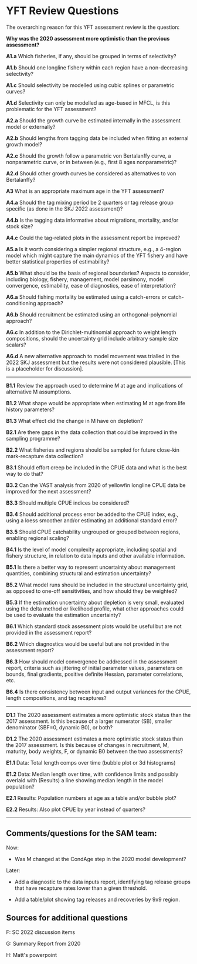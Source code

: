 # YFT Review Questions

The overarching reason for this YFT assessment review is the question:

**Why was the 2020 assessment more optimistic than the previous assessment?**

**A1.a** Which fisheries, if any, should be grouped in terms of selectivity?

**A1.b** Should one longline fishery within each region have a non-decreasing
         selectivity?

**A1.c** Should selectivity be modelled using cubic splines or parametric
         curves?

**A1.d** Selectivity can only be modelled as age-based in MFCL, is this
         problematic for the YFT assessment?

**A2.a** Should the growth curve be estimated internally in the assessment model
         or externally?

**A2.b** Should lengths from tagging data be included when fitting an external
         growth model?

**A2.c** Should the growth follow a parametric von Bertalanffy curve, a
         nonparametric curve, or in between (e.g., first 8 ages nonparametric)?

**A2.d** Should other growth curves be considered as alternatives to von
         Bertalanffy?

**A3** What is an appropriate maximum age in the YFT assessment?

**A4.a** Should the tag mixing period be 2 quarters or tag release group
         specific (as done in the SKJ 2022 assessment)?

**A4.b** Is the tagging data informative about migrations, mortality, and/or
         stock size?

**A4.c** Could the tag-related plots in the assessment report be improved?

**A5.a** Is it worth considering a simpler regional structure, e.g., a 4-region
         model which might capture the main dynamics of the YFT fishery and have
         better statistical properties of estimability?

**A5.b** What should be the basis of regional boundaries? Aspects to consider,
         including biology, fishery, management, model parsimony, model
         convergence, estimability, ease of diagnostics, ease of interpretation?

**A6.a** Should fishing mortality be estimated using a catch-errors or
         catch-conditioning approach?

**A6.b** Should recruitment be estimated using an orthogonal-polynomial
         approach?

**A6.c** In addition to the Dirichlet-multinomial approach to weight length
         compositions, should the uncertainty grid include arbitrary sample size
         scalars?

**A6.d** A new alternative approach to model movement was trialled in the 2022
         SKJ assessment but the results were not considered plausible. [This is
         a placeholder for discussion].

---

**B1.1** Review the approach used to determine M at age and implications of
         alternative M assumptions.

**B1.2** What shape would be appropriate when estimating M at age from life
         history parameters?

**B1.3** What effect did the change in M have on depletion?

**B2.1** Are there gaps in the data collection that could be improved in the
         sampling programme?

**B2.2** What fisheries and regions should be sampled for future close-kin
         mark-recapture data collection?

**B3.1** Should effort creep be included in the CPUE data and what is the best
         way to do that?

**B3.2** Can the VAST analysis from 2020 of yellowfin longline CPUE data be
         improved for the next assessment?

**B3.3** Should multiple CPUE indices be considered?

**B3.4** Should additional process error be added to the CPUE index, e.g., using
         a loess smoother and/or estimating an additional standard error?

**B3.5** Should CPUE catchability ungrouped or grouped between regions, enabling
         regional scaling?

**B4.1** Is the level of model complexity appropriate, including spatial and
         fishery structure, in relation to data inputs and other available
         information.

**B5.1** Is there a better way to represent uncertainty about management
         quantities, combining structural and estimation uncertainty?

**B5.2** What model runs should be included in the structural uncertainty grid,
         as opposed to one-off sensitivities, and how should they be weighted?

**B5.3** If the estimation uncertainty about depletion is very small, evaluated
         using the delta method or likelihood profile, what other approaches
         could be used to evaluate the estimation uncertainty?

**B6.1** Which standard stock assessment plots would be useful but are not
         provided in the assessment report?

**B6.2** Which diagnostics would be useful but are not provided in the
         assessment report?

**B6.3** How should model convergence be addressed in the assessment report,
         criteria such as jittering of initial parameter values, parameters on
         bounds, final gradients, positive definite Hessian, parameter
         correlations, etc.

**B6.4** Is there consistency between input and output variances for the CPUE,
         length compositions, and tag recaptures?

---

**D1.1** The 2020 assessment estimates a more optimistic stock status than the
         2017 assessment. Is this because of a larger numerator (SB), smaller
         denominator (SBF=0, dynamic B0), or both?

**D1.2** The 2020 assessment estimates a more optimistic stock status than the
         2017 assessment. Is this because of changes in recruitment, M,
         maturity, body weights, F, or dynamic B0 between the two assessments?

**E1.1** Data: Total length comps over time (bubble plot or 3d histograms)

**E1.2** Data: Median length over time, with confidence limits and possibly
         overlaid with (Results) a line showing median length in the model
         population?

**E2.1** Results: Population numbers at age as a table and/or bubble plot?

**E2.2** Results: Also plot CPUE by year instead of quarters?

---

## Comments/questions for the SAM team:

Now:

* Was M changed at the CondAge step in the 2020 model development?

Later:

* Add a diagnostic to the data inputs report, identifying tag release groups
  that have recapture rates lower than a given threshold.

* Add a table/plot showing tag releases and recoveries by 9x9 region.

## Sources for additional questions

F: SC 2022 discussion items

G: Summary Report from 2020

H: Matt's powerpoint
